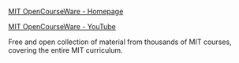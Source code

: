 [MIT OpenCourseWare - Homepage](https://ocw.mit.edu)

[MIT OpenCourseWare - YouTube](http://www.youtube.com/@mitocw)

Free and open collection of material from thousands of MIT courses, covering the entire MIT curriculum.
